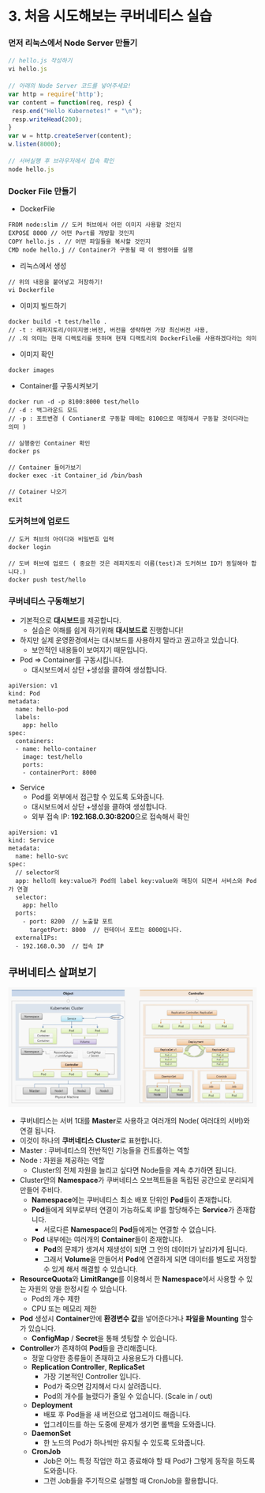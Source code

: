 # 3. 처음 시도해보는 쿠버네티스 실습



### 먼저 리눅스에서 Node Server 만들기

```js
// hello.js 작성하기
vi hello.js

// 아래의 Node Server 코드를 넣어주세요!
var http = require('http');
var content = function(req, resp) {
 resp.end("Hello Kubernetes!" + "\n");
 resp.writeHead(200);
}
var w = http.createServer(content);
w.listen(8000);

// 서버실행 후 브라우저에서 접속 확인
node hello.js
```



### Docker File 만들기

- DockerFile

```
FROM node:slim // 도커 허브에서 어떤 이미지 사용할 것인지
EXPOSE 8000 // 어떤 Port를 개방할 것인지
COPY hello.js . // 어떤 파일들을 복사할 것인지
CMD node hello.j // Container가 구동될 때 이 명령어를 실행
```

- 리눅스에서 생성

```
// 위의 내용을 붙어넣고 저장하기!
vi Dockerfile
```

- 이미지 빌드하기

```
docker build -t test/hello .
// -t : 레파지토리/이미지명:버전, 버전을 생략하면 가장 최신버전 사용, 
// .의 의미는 현재 디렉토리를 뜻하며 현재 디랙토리의 DockerFile를 사용하겠다라는 의미
```

- 이미지 확인

```
docker images
```

- Container를 구동시켜보기

```
docker run -d -p 8100:8000 test/hello
// -d : 백그라운드 모드
// -p : 포트변경 ( Contianer로 구동할 때에는 8100으로 매칭해서 구동할 것이다라는 의미 )

// 실행중인 Container 확인
docker ps

// Container 들어가보기
docker exec -it Container_id /bin/bash

// Cotainer 나오기
exit
```



### 도커허브에 업로드

```/
// 도커 허브의 아이디와 비밀번호 입력
docker login

// 도버 허브에 업로드 ( 중요한 것은 레파지토리 이름(test)과 도커허브 ID가 동일해야 합니다.)
docker push test/hello
```



### 쿠버네티스 구동해보기

- 기본적으로 **대시보드**를 제공합니다.
  - 실습은 이해를 쉽게 하기위해 **대시보드로** 진행합니다!
- 하지만 실제 운영환경에서는 대시보드를 사용하지 말라고 권고하고 있습니다.
  - 보안적인 내용들이 보여지기 때문입니다.
- Pod => Container를 구동시킵니다.
  - 대시보드에서 상단 +생성을 클하여 생성합니다.

```
apiVersion: v1
kind: Pod
metadata:
  name: hello-pod
  labels:
    app: hello
spec:
  containers:
  - name: hello-container
    image: test/hello
    ports:
    - containerPort: 8000
```

- Service
  - Pod를 외부에서 접근할 수 있도록 도와줍니다.
  - 대시보드에서 상단 +생성을 클하여 생성합니다.
  - 외부 접속 IP: **192.168.0.30:8200**으로 접속해서 확인

```
apiVersion: v1
kind: Service
metadata:
  name: hello-svc
spec:
  // selector의
  app: hello의 key:value가 Pod의 label key:value와 매칭이 되면서 서비스와 Pod가 연결
  selector:  
    app: hello
  ports:
    - port: 8200  // 노출할 포트
      targetPort: 8000  // 컨테이너 포트는 8000입니다.
  externalIPs:
  - 192.168.0.30  // 접속 IP
```



## 쿠버네티스 살펴보기

![](../img/5.png)

- 쿠버네티스는 서버 1대를 **Master**로 사용하고 여러개의 Node( 여러대의 서버)와 연결 됩니다.
- 이것이 하나의 **쿠버네티스 Cluster**로 표현합니다.
- Master : 쿠버네티스의 전반적인 기능들을 컨트롤하는 역할
- Node : 자원을 제공하는 역할
  - Cluster의 전체 자원을 늘리고 싶다면 Node들을 계속 추가하면 됩니다.
- Cluster안의 **Namespace**가 쿠버네티스 오브젝트들을 독립된 공간으로 분리되게 만들어 주비다.
  - **Namespace**에는 쿠버네티스 최소 배포 단위인 **Pod**들이 존재합니다.
  - **Pod**들에게 외부로부터 연결이 가능하도록 IP를 할당해주는 **Service**가 존재합니다.
    - 서로다른 **Namespace**의 **Pod**들에게는 연결할 수 없습니다.
  - **Pod** 내부에는 여러개의 **Container**들이 존재합니다.
    - **Pod**의 문제가 생겨서 재생성이 되면 그 안의 데이터가 날라가게 됩니다.
    - 그래서 **Volume**을 만들어서 **Pod**에 연결하게 되면 데이터를 별도로 저정할 수 있게 해서 해결할 수 있습니다.
- **ResourceQuota**와 **LimitRange**를 이용해서 한 **Namespace**에서 사용할 수 있는 자원의 양을 한정시킬 수 있습니다.
  - Pod의 개수 제한
  - CPU 또는 메모리 제한
- **Pod** 생성시 **Container**안에 **환경변수 값**을 넣어준다거나 **파일을 Mounting** 할수가 있습니다.
  - **ConfigMap** / **Secret**을 통해 셋팅할 수 있습니다.
- **Controller**가 존재하여 **Pod**들을 관리해줍니다.
  - 정말 다양한 종류들이 존재하고 사용용도가 다릅니다.
  - **Replication Controller**, **ReplicaSet**
    - 가장 기본적인 Controller 입니다.
    - Pod가 죽으면 감지해서 다시 살려줍니다.
    - Pod의 개수를 늘렸다가 줄일 수 있습니다. (Scale in / out)
  - **Deployment**
    - 배포 후 Pod들을 새 버전으로 업그레이드 해줍니다.
    - 업그레이드를 하는 도중에 문제가 생기면 롤백을 도와줍니다.
  - **DaemonSet**
    - 한 노드의 Pod가 하나씩만 유지될 수 있도록 도와줍니다.
  - **CronJob**
    - Job은 어느 특정 작업만 하고 종료해야 할 때 Pod가 그렇게 동작을 하도록 도와줍니다.
    - 그런 Job들을 주기적으로 실행할 때 CronJob을 활용합니다.

